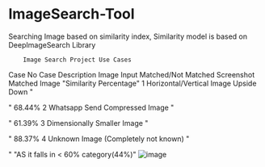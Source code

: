 # ImageSearch-Tool
Searching Image based on similarity index, Similarity model is based on DeepImageSearch Library
					
		Image Search Project Use Cases			
					
Case No	Case Description	Image Input	Matched/Not Matched Screenshot	Matched Image 	"Similarity
Percentage"
1	Horizontal/Vertical Image Upside Down	"







"			68.44%
2	Whatsapp Send Compressed Image	"








"			61.39%
3	Dimensionally Smaller Image	"








"			88.37%
4	Unknown Image (Completely not known)	"









"			"AS it falls in 
< 60% 
category(44%)"
![image](https://github.com/njain369/ImageSearch-Tool/assets/39515949/254adb1a-76db-43b5-bd0b-9939168eb1c8)
